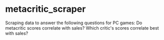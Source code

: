 # metacritic_scraper
 Scraping data to answer the following questions for PC games:  Do metacritic scores correlate with sales? Which critic's scores correlate best with sales?
